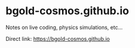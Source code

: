 # bgold-cosmos.github.io
Notes on live coding, physics simulations, etc...

Direct link: https://bgold-cosmos.github.io
